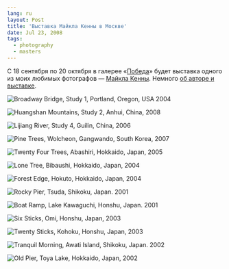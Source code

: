 ```yaml
---
lang: ru
layout: Post
title: 'Выставка Майкла Кенны в Москве'
date: Jul 23, 2008
tags:
  - photography
  - masters
---
```


С 18 сентября по 20 октября в галерее «[Победа](http://www.pobedagallery.com/)» будет выставка одного из моих любимых фотографов — [Майкла Кенны](http://www.michaelkenna.net/). Немного [об авторе и выставке](http://www.lookatme.ru/event/maykl-kenna-izbrannoe).

![Broadway Bridge, Study 1, Portland, Oregon, USA 2004](/images/blog/kenna1.jpg 'Broadway Bridge, Study 1, Portland, Oregon, USA 2004')

<!--more-->

![Huangshan Mountains, Study 2, Anhui, China, 2008](/images/blog/kenna2.jpg 'Huangshan Mountains, Study 2, Anhui, China, 2008')

![Lijiang River, Study 4, Guilin, China, 2006](/images/blog/kenna3.jpg 'Lijiang River, Study 4, Guilin, China, 2006')

![Pine Trees, Wolcheon, Gangwando, South Korea, 2007](/images/blog/kenna4.jpg 'Pine Trees, Wolcheon, Gangwando, South Korea, 2007')

![Twenty Four Trees, Abashiri, Hokkaido, Japan, 2005](/images/blog/kenna5.jpg 'Twenty Four Trees, Abashiri, Hokkaido, Japan, 2005')

![Lone Tree, Bibaushi, Hokkaido, Japan, 2004](/images/blog/kenna6.jpg 'Lone Tree, Bibaushi, Hokkaido, Japan, 2004')

![Forest Edge, Hokuto, Hokkaido, Japan, 2004](/images/blog/kenna7.jpg 'Forest Edge, Hokuto, Hokkaido, Japan, 2004')

![Rocky Pier, Tsuda, Shikoku, Japan. 2001](/images/blog/kenna8.jpg 'Rocky Pier, Tsuda, Shikoku, Japan. 2001')

![Boat Ramp, Lake Kawaguchi, Honshu, Japan. 2001](/images/blog/kenna9.jpg 'Boat Ramp, Lake Kawaguchi, Honshu, Japan. 2001')

![Six Sticks, Omi, Honshu, Japan, 2003](/images/blog/kenna10.jpg 'Six Sticks, Omi, Honshu, Japan, 2003')

![Twenty Sticks, Kohoku, Honshu, Japan, 2003](/images/blog/kenna11.jpg 'Twenty Sticks, Kohoku, Honshu, Japan, 2003')

![Tranquil Morning, Awati Island, Shikoku, Japan. 2002](/images/blog/kenna13.jpg 'Tranquil Morning, Awati Island, Shikoku, Japan. 2002')

![Old Pier, Toya Lake, Hokkaido, Japan, 2002](/images/blog/kenna14.jpg 'Old Pier, Toya Lake, Hokkaido, Japan, 2002')
